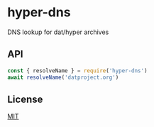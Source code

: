 # hyper-dns

DNS lookup for dat/hyper archives

## API

```js
const { resolveName } = require('hyper-dns')
await resolveName('datproject.org')
```
## License

[MIT](./LICENSE)
